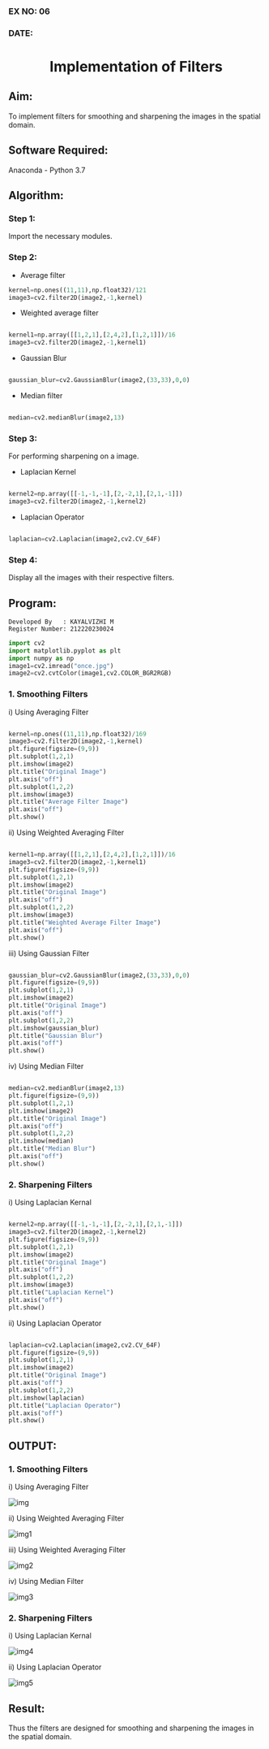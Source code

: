 ### EX NO: 06
### DATE:
# <p align="center">Implementation of Filters</p>
## Aim:
To implement filters for smoothing and sharpening the images in the spatial domain.

## Software Required:
Anaconda - Python 3.7

## Algorithm:

### Step 1:

Import the necessary modules.

### Step 2:

- Average filter
```python
kernel=np.ones((11,11),np.float32)/121
image3=cv2.filter2D(image2,-1,kernel)
```
- Weighted average filter
```python

kernel1=np.array([[1,2,1],[2,4,2],[1,2,1]])/16
image3=cv2.filter2D(image2,-1,kernel1)

```
- Gaussian Blur
```python

gaussian_blur=cv2.GaussianBlur(image2,(33,33),0,0)

```
- Median filter
```python

median=cv2.medianBlur(image2,13)

```
### Step 3:

For performing sharpening on a image.

- Laplacian Kernel
 ```python
 
kernel2=np.array([[-1,-1,-1],[2,-2,1],[2,1,-1]])
image3=cv2.filter2D(image2,-1,kernel2)

```
- Laplacian Operator
```python

laplacian=cv2.Laplacian(image2,cv2.CV_64F)

```
### Step 4:

Display all the images with their respective filters.

## Program:
```
Developed By   : KAYALVIZHI M
Register Number: 212220230024
```
```python
import cv2
import matplotlib.pyplot as plt
import numpy as np
image1=cv2.imread("once.jpg")
image2=cv2.cvtColor(image1,cv2.COLOR_BGR2RGB)
```
### 1. Smoothing Filters

i) Using Averaging Filter
```Python

kernel=np.ones((11,11),np.float32)/169
image3=cv2.filter2D(image2,-1,kernel)
plt.figure(figsize=(9,9))
plt.subplot(1,2,1)
plt.imshow(image2)
plt.title("Original Image")
plt.axis("off")
plt.subplot(1,2,2)
plt.imshow(image3)
plt.title("Average Filter Image")
plt.axis("off")
plt.show()

```
ii) Using Weighted Averaging Filter
```Python

kernel1=np.array([[1,2,1],[2,4,2],[1,2,1]])/16
image3=cv2.filter2D(image2,-1,kernel1)
plt.figure(figsize=(9,9))
plt.subplot(1,2,1)
plt.imshow(image2)
plt.title("Original Image")
plt.axis("off")
plt.subplot(1,2,2)
plt.imshow(image3)
plt.title("Weighted Average Filter Image")
plt.axis("off")
plt.show()

```
iii) Using Gaussian Filter
```Python

gaussian_blur=cv2.GaussianBlur(image2,(33,33),0,0)
plt.figure(figsize=(9,9))
plt.subplot(1,2,1)
plt.imshow(image2)
plt.title("Original Image")
plt.axis("off")
plt.subplot(1,2,2)
plt.imshow(gaussian_blur)
plt.title("Gaussian Blur")
plt.axis("off")
plt.show()

```

iv) Using Median Filter
```Python

median=cv2.medianBlur(image2,13)
plt.figure(figsize=(9,9))
plt.subplot(1,2,1)
plt.imshow(image2)
plt.title("Original Image")
plt.axis("off")
plt.subplot(1,2,2)
plt.imshow(median)
plt.title("Median Blur")
plt.axis("off")
plt.show()

```

### 2. Sharpening Filters
i) Using Laplacian Kernal
```Python

kernel2=np.array([[-1,-1,-1],[2,-2,1],[2,1,-1]])
image3=cv2.filter2D(image2,-1,kernel2)
plt.figure(figsize=(9,9))
plt.subplot(1,2,1)
plt.imshow(image2)
plt.title("Original Image")
plt.axis("off")
plt.subplot(1,2,2)
plt.imshow(image3)
plt.title("Laplacian Kernel")
plt.axis("off")
plt.show()

```
ii) Using Laplacian Operator
```Python

laplacian=cv2.Laplacian(image2,cv2.CV_64F)
plt.figure(figsize=(9,9))
plt.subplot(1,2,1)
plt.imshow(image2)
plt.title("Original Image")
plt.axis("off")
plt.subplot(1,2,2)
plt.imshow(laplacian)
plt.title("Laplacian Operator")
plt.axis("off")
plt.show()

```

## OUTPUT:
### 1. Smoothing Filters
i) Using Averaging Filter

![img](https://user-images.githubusercontent.com/75413726/167181267-0dc4d9be-f76f-4913-a782-4a1376ac3f91.jpg)

ii) Using Weighted Averaging Filter

![img1](https://user-images.githubusercontent.com/75413726/167181324-8a11e3d0-b6e0-4836-8bb8-101e4c60f47a.jpg)

iii) Using Weighted Averaging Filter

![img2](https://user-images.githubusercontent.com/75413726/167181362-b7733cd7-54c1-44ed-b758-e3f7e5a4bf9a.jpg)

iv) Using Median Filter

![img3](https://user-images.githubusercontent.com/75413726/167181420-05959387-8241-4e7c-a282-34aa28248474.jpg)

### 2. Sharpening Filters
i) Using Laplacian Kernal

![img4](https://user-images.githubusercontent.com/75413726/167181465-9c3a30a9-3997-4cb8-8085-38cb6f4f4991.jpg)

ii) Using Laplacian Operator

![img5](https://user-images.githubusercontent.com/75413726/167181499-5f411202-467b-440a-8542-9caaebd6fb79.jpg)

## Result:
Thus the filters are designed for smoothing and sharpening the images in the spatial domain.
